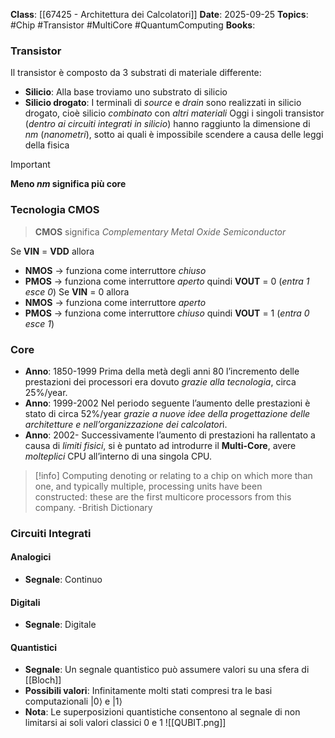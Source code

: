 **Class**: [[67425 - Architettura dei Calcolatori]]
**Date**: 2025-09-25
**Topics**: #Chip #Transistor #MultiCore #QuantumComputing
**Books**:

### Transistor
Il transistor è composto da 3 substrati di materiale differente:
- **Silicio**: Alla base troviamo uno substrato di silicio
- **Silicio drogato**: I terminali di *source* e *drain* sono realizzati in silicio drogato, cioè silicio *combinato* con *altri materiali*
Oggi i singoli transistor (*dentro ai circuiti integrati in silicio*) hanno raggiunto la dimensione di $nm$ (*nanometri*), sotto ai quali è impossibile scendere a causa delle leggi della fisica

> [!important] 
> **Meno $nm$ significa più core** 
### Tecnologia CMOS
>**CMOS** significa *Complementary Metal Oxide Semiconductor*

Se **VIN** = **VDD** allora
- **NMOS** → funziona come interruttore *chiuso*
- **PMOS** → funziona come interruttore *aperto*
quindi **VOUT** = 0 (*entra 1 esce 0*)
Se **VIN** = 0 allora
- **NMOS** → funziona come interruttore *aperto*
- **PMOS** → funziona come interruttore *chiuso*
quindi **VOUT** = 1 (*entra 0 esce 1*)

### Core
- **Anno**: 1850-1999
	Prima della metà degli anni 80 l’incremento delle prestazioni dei processori era dovuto *grazie alla tecnologia*, circa 25%/year.
- **Anno**: 1999-2002
	Nel periodo seguente l’aumento delle prestazioni è stato di circa 52%/year *grazie a nuove idee della progettazione delle architetture e nell’organizzazione dei calcolator*i.
- **Anno**: 2002-
	Successivamente l’aumento di prestazioni ha rallentato a causa di *limiti fisici*, si è puntato ad introdurre il **Multi-Core**, avere *molteplici* CPU all’interno di una singola CPU.

> [!info] 
>  Computing denoting or relating to a chip on which more than one, and typically multiple, processing units have been constructed: these are the first multicore processors from this company.
>  -British Dictionary

### Circuiti Integrati
#### Analogici
- **Segnale**: Continuo
#### Digitali
- **Segnale**: Digitale
#### Quantistici
- **Segnale**: Un segnale quantistico può assumere valori su una sfera di [[Bloch]]
- **Possibili valori**: Infinitamente molti stati compresi tra le basi computazionali \|0⟩ e \|1⟩
- **Nota**: Le superposizioni quantistiche consentono al segnale di non limitarsi ai soli valori classici 0 e 1
	![[QUBIT.png]]
